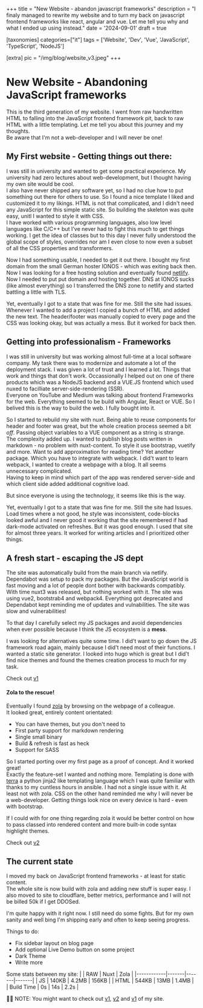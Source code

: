 +++
title = "New Website - abandon javascript frameworks"
description = "I finaly managed to rewrite my website and to turn my back on javascript frontend frameworks like react, angular and vue. Let me tell you why and what I ended up using instead."
date = '2024-09-01'
draft = true

[taxonomies]
categories=["it"]
tags = ['Website', 'Dev', 'Vue', 'JavaScript', 'TypeScript', 'NodeJS']

[extra]
pic = "/img/blog/website_v3.jpeg"
+++
# New Website - Abandoning JavaScript frameworks

This is the third generation of my website. I went from raw handwritten HTML to falling into the JavaScript frontend framework pit, back to raw HTML with a little templating. Let me tell you about this journey and my thoughts.  
Be aware that I'm not a web-developer and I will never be one!

## My First website - Getting things out there:
I was still in university and wanted to get some practical experience. My university had zero lectures about web-development, but I thought having my own site would be cool.  
I also have never shipped any software yet, so I had no clue how to put something out there for others to use. So I found a nice template I liked and customized it to my likings. HTML is not that complicated, and I didn't need any JavaScript for this simple static site. So building the skeleton was quite easy, unitl I wanted to style it with CSS.  
I have worked with various programming languages, also low level languages like C/C++ but I've never had to fight this much to get things working. I get the idea of classes but to this day I never fully understood the global scope of styles, overrides nor am I even close to now even a subset of all the CSS properties and transformers.  

Now I had something usable, I needed to get it out there. I bought my first domain from the small German hoster IONOS - which was exiting back then. Now I was looking for a free hosting solution and eventually found [netlify](https://www.netlify.com/). Now I needed to put put domain and hosting together. DNS at IONOS sucks (like almost everything) so I transferred the DNS zone to netlify and started battling a little with TLS.

Yet, eventually I got to a state that was fine for me. Still the site had issues.  
Whenever I wanted to add a project I copied a bunch of HTML and added the new text. The header/footer was manually copied to every page and the CSS was looking okay, but was actually a mess. But it worked for back then.  

## Getting into professionalism - Frameworks
I was still in university but was working almost full-time at a local software company. My task there was to modernize and automate a lot of the deployment stack. I was given a lot of trust and I learned a lot. Things that work and things that don't work. Occassionally I helped out on one of there products which was a NodeJS backend and a VUE.JS frontend which used nuxed to facilliate server-side-rendering (SSR).  
Everyone on YouTube and Medium was talking about frontend Frameworks for the web. Everything seemed to be build with Angular, React or VUE. So I belived this is the way to build the web. I fully bought into it.

So I started to rebuild my site with nuxt. Being able to reuse components for header and footer was great, but the whole creation process seemed a bit *off*. Passing object variables to a VUE component as a string is strange.  
The complexity added up. I wanted to publish blog posts written in markdown - no problem with nuxt-content. To style it use bootstrap, vuetify and more. Want to add approximation for reading time? Yet another package. Which you have to integrate with webpack. I did't want to learn webpack, I wanted to create a webpage with a blog. It all seems unnecessary complicated.  
Having to keep in mind which part of the app was rendered server-side and which client side added additional cognitive load.

But since everyone is using the technology, it seems like this is the way.

Yet, eventually I got to a state that was fine for me. Still the site had Issues.  
Load times where a not good, he style was inconsistent, code-blocks looked awful and I never good it working that the site remembered if had dark-mode activated on refreshes. But it was good enough. I used that site for almost three years. It worked for writing articles and I prioritized other things.

## A fresh start - escaping the JS dept
The site was automatically build from the main branch via netlify. Dependabot was setup to pack my packages. But the JavaScript world is fast moving and a lot of people dont bother with backwards compatibly. With time nuxt3 was released, but nothing worked with it. The site was using vue2, bootstrab4 and webpack4. Everything got deprecated and Dependabot kept reminding me of updates and vulnabilities. The site was slow and vulnerabilities!

To that day I carefully select my JS packages and avoid dependencies when ever possible because I think the JS ecosystem is a **mess**.  

I was looking for alternatives quite some time. I did't want to go down the JS framework road again, mainly because I did't need most of their functions. I wanted a static site generator. I looked into hugo which is great but I did't find nice themes and found the themes creation process to much for my task.

Check out [v1](https://homepage-v1.henrikgerdes.me)

#### Zola to the rescue!
Eventually I found [zola](https://www.getzola.org/) by browsing on the webpage of a colleague.  
It looked great, entirely content orientated:

 * You can have themes, but you don't need to
 * First party support for markdown rendering
 * Single small binary
 * Build & refresh is fast as heck
 * Support for SASS

So I started porting over my first page as a proof of concept. And it worked great!  
Exactly the feature-set I wanted and nothing more. Templating is done with [terra](https://keats.github.io/tera/) a python jinja2 like templating language which I was quite familiar with thanks to my cuntless hours in ansible. I had not a single issue with it. At least not with zola. CSS on the other hand reminded me why I will never be a web-developer. Getting things look nice on every device is hard - even with bootstrap.

If I could with for one thing regarding zola it would be better control on how to pass classed into rendered content and more built-in code syntax highlight themes.

Check out [v2](https://homepage-v2.henrikgerdes.me)

## The current state
I moved my back on JavaScript frontend frameworks - at least for static content.  
The whole site is now build with zola and adding new stuff is super easy. I also moved to site to cloudflare, better metrics, performance and I will not be billed 50k if I get DDOSed.

I'm quite happy with it right now. I still need do some fights. But for my own sanity and well bing I'm shipping early and often to keep seeing progress.

Things to do:
 * Fix sidebar layout on blog page
 * Add optional Live Demo button on some project
 * Dark Theme
 * Write more

Some stats between my site:
|            | RAW   | Nuxt  | Zola  |
|------------|-------|-------|-------|
| JS         | 140KB | 4.2MB | 156KB |
| HTML       | 544KB | 13MB  | 1.4MB |
| Build Time | 0s    | 14s   | 2.2s  |

🧾📖 NOTE: You might want to check out [v1](https://homepage-v1.henrikgerdes.me), [v2](https://homepage-v2.henrikgerdes.me) and [v1](https://henrikgerdes.me) of my site.

